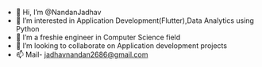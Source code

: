- 👋 Hi, I’m @NandanJadhav
- 👀 I’m interested in Application Development(Flutter),Data Analytics using Python
- 🌱 I’m a freshie engineer in Computer Science field
- 💞️ I’m looking to collaborate on Application development projects
- 📫 Mail- jadhavnandan2686@gmail.com

<!---
NandanJadhav/NandanJadhav is a ✨ special ✨ repository because its `README.md` (this file) appears on your GitHub profile.
You can click the Preview link to take a look at your changes.
--->
